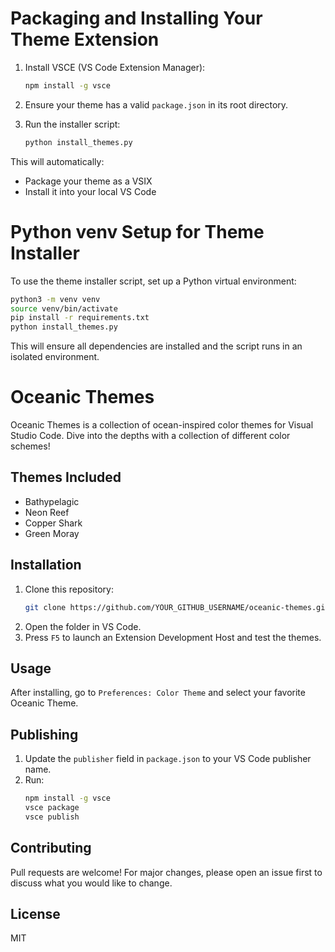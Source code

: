 # Packaging and Installing Your Theme Extension

1. Install VSCE (VS Code Extension Manager):
	```sh
	npm install -g vsce
	```

2. Ensure your theme has a valid `package.json` in its root directory.

3. Run the installer script:
	```sh
	python install_themes.py
	```

This will automatically:
- Package your theme as a VSIX
- Install it into your local VS Code
# Python venv Setup for Theme Installer

To use the theme installer script, set up a Python virtual environment:

```sh
python3 -m venv venv
source venv/bin/activate
pip install -r requirements.txt
python install_themes.py
```

This will ensure all dependencies are installed and the script runs in an isolated environment.
# Oceanic Themes

Oceanic Themes is a collection of ocean-inspired color themes for Visual Studio Code. Dive into the depths with a collection of different color schemes!

## Themes Included

- Bathypelagic
- Neon Reef
- Copper Shark
- Green Moray

## Installation

1. Clone this repository:
	```sh
	git clone https://github.com/YOUR_GITHUB_USERNAME/oceanic-themes.git
	```
2. Open the folder in VS Code.
3. Press `F5` to launch an Extension Development Host and test the themes.

## Usage

After installing, go to `Preferences: Color Theme` and select your favorite Oceanic Theme.

## Publishing

1. Update the `publisher` field in `package.json` to your VS Code publisher name.
2. Run:
	```sh
	npm install -g vsce
	vsce package
	vsce publish
	```

## Contributing

Pull requests are welcome! For major changes, please open an issue first to discuss what you would like to change.

## License

MIT

